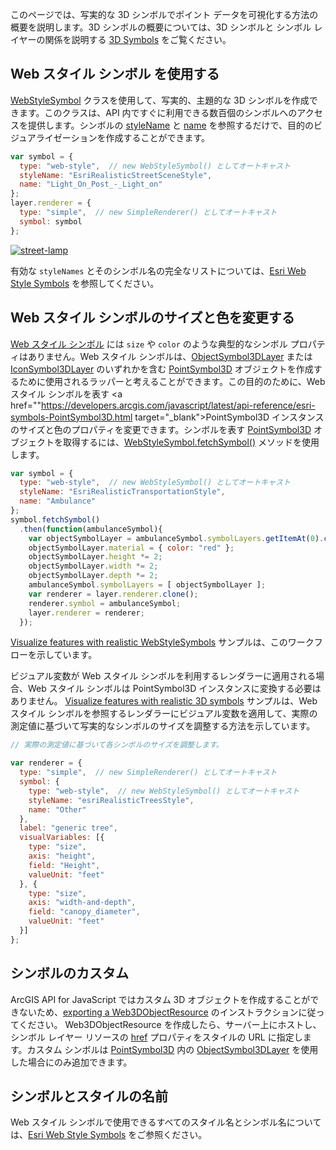 
このページでは、写実的な 3D シンボルでポイント データを可視化する方法の概要を説明します。3D シンボルの概要については、3D シンボルと シンボル レイヤーの関係を説明する <a href="https://developers.arcgis.com/javascript/latest/guide/creating-visualizations-manually/index.html#symbols-3d" target="_blank">3D Symbols</a> をご覧ください。

## Web スタイル シンボル を使用する

<a href="https://developers.arcgis.com/javascript/latest/api-reference/esri-symbols-WebStyleSymbol.html" target="_blank">WebStyleSymbol</a> クラスを使用して、写実的、主題的な 3D シンボルを作成できます。このクラスは、API 内ですぐに利用できる数百個のシンボルへのアクセスを提供します。シンボルの <a href="https://developers.arcgis.com/javascript/latest/api-reference/esri-symbols-WebStyleSymbol.html#styleName" target="_blank">styleName</a> と <a href="https://developers.arcgis.com/javascript/latest/api-reference/esri-symbols-WebStyleSymbol.html#name" target="_blank">name</a> を参照するだけで、目的のビジュアライゼーションを作成することができます。

```js
var symbol = {
  type: "web-style",  // new WebStyleSymbol() としてオートキャスト
  styleName: "EsriRealisticStreetSceneStyle",
  name: "Light_On_Post_-_Light_on"
};
layer.renderer = {
  type: "simple",  // new SimpleRenderer() としてオートキャスト
  symbol: symbol
};
```

[![street-lamp](https://s3-ap-northeast-1.amazonaws.com/apps.esrij.com/arcgis-dev/guide/img/js_devguid/visualization3/street-lamp.png)](https://developers.arcgis.com/javascript/latest/sample-code/visualization-webstylesymbol/index.html)

有効な `styleNames` とそのシンボル名の完全なリストについては、<a href="https://developers.arcgis.com/javascript/latest/guide/esri-web-style-symbols/index.html" target="_blank">Esri Web Style Symbols</a> を参照してください。

## Web スタイル シンボルのサイズと色を変更する

<a href="https://developers.arcgis.com/javascript/latest/api-reference/esri-symbols-WebStyleSymbol.html" target="_blank">Web スタイル シンボル</a> には `size` や `color` のような典型的なシンボル プロパティはありません。Web スタイル シンボルは、<a href="https://developers.arcgis.com/javascript/latest/api-reference/esri-symbols-ObjectSymbol3DLayer.html" target="_blank">ObjectSymbol3DLayer</a> または <a href="https://developers.arcgis.com/javascript/latest/api-reference/esri-symbols-IconSymbol3DLayer.html" target="_blank">IconSymbol3DLayer</a> のいずれかを含む <a href="https://developers.arcgis.com/javascript/latest/api-reference/esri-symbols-PointSymbol3D.html" target="_blank">PointSymbol3D</a> オブジェクトを作成するために使用されるラッパーと考えることができます。この目的のために、Web スタイル シンボルを表す <a href=""https://developers.arcgis.com/javascript/latest/api-reference/esri-symbols-PointSymbol3D.html target="_blank">PointSymbol3D</a> インスタンスのサイズと色のプロパティを変更できます。シンボルを表す <a href="https://developers.arcgis.com/javascript/latest/api-reference/esri-symbols-PointSymbol3D.html" target="_blank">PointSymbol3D</a> オブジェクトを取得するには、<a href="https://developers.arcgis.com/javascript/latest/api-reference/esri-symbols-WebStyleSymbol.html#fetchSymbol" target="_blank">WebStyleSymbol.fetchSymbol()</a> メソッドを使用します。

```js
var symbol = {
  type: "web-style",  // new WebStyleSymbol() としてオートキャスト
  styleName: "EsriRealisticTransportationStyle",
  name: "Ambulance"
};
symbol.fetchSymbol()
  .then(function(ambulanceSymbol){
    var objectSymbolLayer = ambulanceSymbol.symbolLayers.getItemAt(0).clone();
    objectSymbolLayer.material = { color: "red" };
    objectSymbolLayer.height *= 2;
    objectSymbolLayer.width *= 2;
    objectSymbolLayer.depth *= 2;
    ambulanceSymbol.symbolLayers = [ objectSymbolLayer ];
    var renderer = layer.renderer.clone();
    renderer.symbol = ambulanceSymbol;
    layer.renderer = renderer;
  });
```

<a href="https://developers.arcgis.com/javascript/latest/sample-code/visualization-webstylesymbol/index.html" target="_blank">Visualize features with realistic WebStyleSymbols</a> サンプルは、このワークフローを示しています。

ビジュアル変数が Web スタイル シンボルを利用するレンダラーに適用される場合、Web スタイル シンボルは PointSymbol3D インスタンスに変換する必要はありません。 <a href="https://developers.arcgis.com/javascript/latest/sample-code/visualization-trees-realistic/index.html" target="_blank">Visualize features with realistic 3D symbols</a> サンプルは、Web スタイル シンボルを参照するレンダラーにビジュアル変数を適用して、実際の測定値に基づいて写実的なシンボルのサイズを調整する方法を示しています。


```js
// 実際の測定値に基づいて各シンボルのサイズを調整します。

var renderer = {
  type: "simple",  // new SimpleRenderer() としてオートキャスト
  symbol: {
    type: "web-style",  // new WebStyleSymbol() としてオートキャスト
    styleName: "esriRealisticTreesStyle",
    name: "Other"
  },
  label: "generic tree",
  visualVariables: [{
    type: "size",
    axis: "height",
    field: "Height",
    valueUnit: "feet"
  }, {
    type: "size",
    axis: "width-and-depth",
    field: "canopy_diameter",
    valueUnit: "feet"
  }]
};
```

## シンボルのカスタム

ArcGIS API for JavaScript ではカスタム 3D オブジェクトを作成することができないため、<a href="https://github.com/Esri/arcgis-pro-sdk-community-samples/tree/master/Map-Authoring/ExportWeb3DObjectResource#exportweb3dobjectresource" target="_blank">exporting a Web3DObjectResource</a> のインストラクションに従ってください。 Web3DObjectResource を作成したら、サーバー上にホストし、シンボル レイヤー リソースの <a href="https://developers.arcgis.com/javascript/latest/api-reference/esri-symbols-ObjectSymbol3DLayer.html#resource" target="_blank">href</a> プロパティをスタイルの URL に指定します。カスタム シンボルは <a href="https://developers.arcgis.com/javascript/latest/api-reference/esri-symbols-PointSymbol3D.html" target="_blank">PointSymbol3D</a> 内の <a href="https://developers.arcgis.com/javascript/latest/api-reference/esri-symbols-ObjectSymbol3DLayer.html" target="_blank">ObjectSymbol3DLayer</a> を使用した場合にのみ追加できます。

## シンボルとスタイルの名前

Web スタイル シンボルで使用できるすべてのスタイル名とシンボル名については、<a href="https://developers.arcgis.com/javascript/latest/guide/esri-web-style-symbols/index.html" target="_blank">Esri Web Style Symbols</a> をご参照ください。


